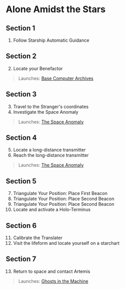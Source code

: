 # Alone Amidst the Stars

## Section 1
1. Follow Starship Automatic Guidance

## Section 2    
2. Locate your Benefactor
> Launches: [Base Computer Archives](SideQuests.md#base-computer-archives)

## Section 3
3. Travel to the Stranger's coordinates
4. Investigate the Space Anomaly
> Launches: [The Space Anomaly](TheSpaceAnomaly.md)

## Section 4
5. Locate a long-distance transmitter
6. Reach the long-distance transmitter
> Launches: [The Space Anomaly](TheSpaceAnomaly.md#section-2)

## Section 5
7. Triangulate Your Position: Place First Beacon
8. Triangulate Your Position: Place Second Beacon
9. Triangulate Your Position: Place Second Beacon
10. Locate and activate a Holo-Terminus

## Section 6
11. Calibrate the Translater
12. Visit the lifeform and locate yourself on a starchart

## Section 7
13. Return to space and contact Artemis

> Launches: [Ghosts in the Machine](GhostsInTheMachine.md)



